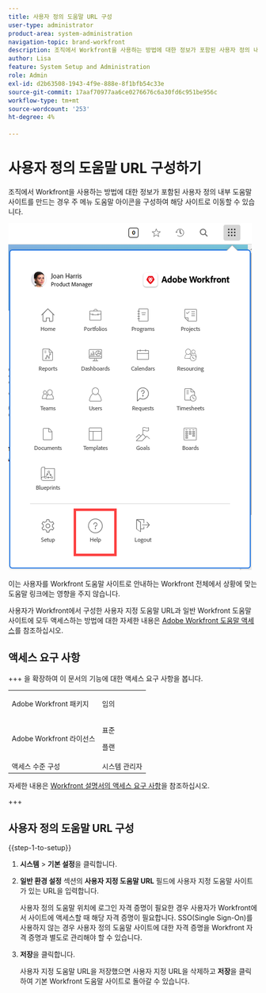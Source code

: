 ```yaml
---
title: 사용자 정의 도움말 URL 구성
user-type: administrator
product-area: system-administration
navigation-topic: brand-workfront
description: 조직에서 Workfront을 사용하는 방법에 대한 정보가 포함된 사용자 정의 내부 도움말 사이트를 만드는 경우 주 메뉴 도움말 아이콘을 구성하여 해당 사이트로 이동할 수 있습니다.
author: Lisa
feature: System Setup and Administration
role: Admin
exl-id: d2b63508-1943-4f9e-888e-8f1bfb54c33e
source-git-commit: 17aaf70977aa6ce0276676c6a30fd6c951be956c
workflow-type: tm+mt
source-wordcount: '253'
ht-degree: 4%

---
```


# 사용자 정의 도움말 URL 구성하기

조직에서 Workfront을 사용하는 방법에 대한 정보가 포함된 사용자 정의 내부 도움말 사이트를 만드는 경우 주 메뉴 도움말 아이콘을 구성하여 해당 사이트로 이동할 수 있습니다.

![사용자 지정 도움말 단추](assets/custom-help-button.png)

이는 사용자를 Workfront 도움말 사이트로 안내하는 Workfront 전체에서 상황에 맞는 도움말 링크에는 영향을 주지 않습니다.

사용자가 Workfront에서 구성한 사용자 지정 도움말 URL과 일반 Workfront 도움말 사이트에 모두 액세스하는 방법에 대한 자세한 내용은 [Adobe Workfront 도움말 액세스](/help/quicksilver/workfront-basics/navigate-workfront/workfront-navigation/access-workfront-help.md)를 참조하십시오.

## 액세스 요구 사항

+++ 을 확장하여 이 문서의 기능에 대한 액세스 요구 사항을 봅니다.

<table style="table-layout:auto"> 
 <col> 
 <col> 
 <tbody> 
  <tr> 
   <td>Adobe Workfront 패키지</td> 
   <td><p>임의</p></td> 
  </tr> 
  <tr> 
   <td>Adobe Workfront 라이선스</td> 
   <td><p>표준</p>
       <p>플랜</p></td>
  </tr> 
  <tr> 
   <td>액세스 수준 구성</td> 
   <td>시스템 관리자</td> 
  </tr> 
 </tbody> 
</table>

자세한 내용은 [Workfront 설명서의 액세스 요구 사항](/help/quicksilver/administration-and-setup/add-users/access-levels-and-object-permissions/access-level-requirements-in-documentation.md)을 참조하십시오.

+++

## 사용자 정의 도움말 URL 구성

{{step-1-to-setup}}

1. **시스템** > **기본 설정**&#x200B;을 클릭합니다.
1. **일반 환경 설정** 섹션의 **사용자 지정 도움말 URL** 필드에 사용자 지정 도움말 사이트가 있는 URL을 입력합니다.

   사용자 정의 도움말 위치에 로그인 자격 증명이 필요한 경우 사용자가 Workfront에서 사이트에 액세스할 때 해당 자격 증명이 필요합니다. SSO(Single Sign-On)를 사용하지 않는 경우 사용자 정의 도움말 사이트에 대한 자격 증명을 Workfront 자격 증명과 별도로 관리해야 할 수 있습니다.

1. **저장**&#x200B;을 클릭합니다.

   사용자 지정 도움말 URL을 저장했으면 사용자 지정 URL을 삭제하고 **저장**&#x200B;을 클릭하여 기본 Workfront 도움말 사이트로 돌아갈 수 있습니다.

